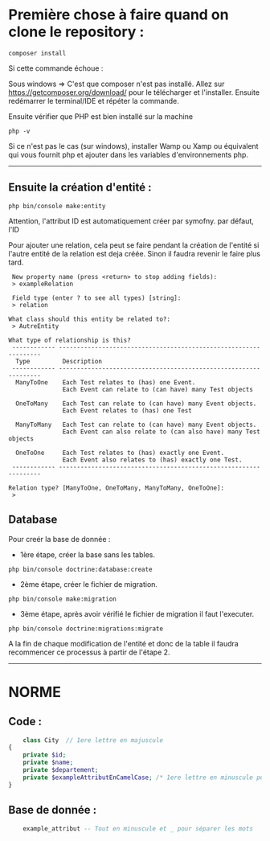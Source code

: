 # Première chose à faire quand on clone le repository :
```
composer install
```
Si cette commande échoue :

Sous windows => C'est que composer n'est pas installé. Allez sur https://getcomposer.org/download/ pour le télécharger et l'installer. Ensuite redémarrer le terminal/IDE et répéter la commande.

Ensuite vérifier que PHP est bien installé sur la machine
```
php -v
```
Si ce n'est pas le cas (sur windows), installer Wamp ou Xamp ou équivalent qui vous fournit php et ajouter dans les variables d'environnements php.

---

## Ensuite la création d'entité :
```
php bin/console make:entity
```
Attention, l'attribut ID est automatiquement créer par symofny.
par défaut, l'ID 


Pour ajouter une relation, cela peut se faire pendant la création de l'entité si l'autre entité de la relation est deja créée.
Sinon il faudra revenir le faire plus tard.
```
 New property name (press <return> to stop adding fields):
 > exampleRelation

 Field type (enter ? to see all types) [string]:
 > relation

What class should this entity be related to?:
 > AutreEntity
 
What type of relationship is this?
 ------------ ----------------------------------------------------------------- 
  Type         Description                                                      
 ------------ ----------------------------------------------------------------- 
  ManyToOne    Each Test relates to (has) one Event.                            
               Each Event can relate to (can have) many Test objects            
                                                                                
  OneToMany    Each Test can relate to (can have) many Event objects.           
               Each Event relates to (has) one Test                             
                                                                                
  ManyToMany   Each Test can relate to (can have) many Event objects.           
               Each Event can also relate to (can also have) many Test objects  
                                                                                
  OneToOne     Each Test relates to (has) exactly one Event.                    
               Each Event also relates to (has) exactly one Test.               
 ------------ ----------------------------------------------------------------- 

Relation type? [ManyToOne, OneToMany, ManyToMany, OneToOne]:
 > 
 ```

## Database

Pour creér la base de donnée :
- 1ère étape, créer la base sans les tables.
```
php bin/console doctrine:database:create
```
- 2ème étape, créer le fichier de migration. 
```
php bin/console make:migration
```
- 3ème étape, après avoir vérifié le fichier de migration il faut l'executer.
```
php bin/console doctrine:migrations:migrate
```
A la fin de chaque modification de l'entité et donc de la table il faudra recommencer ce processus à partir de l'étape 2.

 ---

# NORME
 
## Code :
```php
    class City  // 1ere lettre en majuscule
{
    private $id;
    private $name;
    private $departement;
    private $exampleAttributEnCamelCase; /* 1ere lettre en minuscule puis majuscule pour séparer les mots */
}
```
## Base de donnée :
```sql
    example_attribut -- Tout en minuscule et _ pour séparer les mots
```